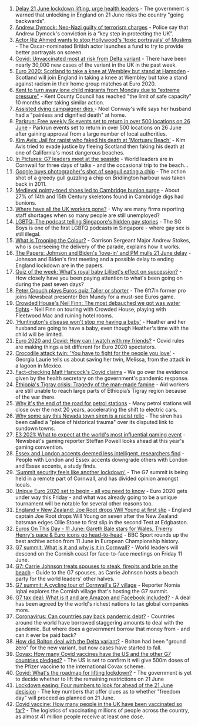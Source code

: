 1. [Delay 21 June lockdown lifting, urge health leaders](https://www.bbc.co.uk/news/uk-57438745) - The government is warned that unlocking in England on 21 June risks the country "going backwards".
2. [Andrew Dymock: Neo-Nazi guilty of terrorism charges](https://www.bbc.co.uk/news/uk-england-somerset-57439480) - Police say that Andrew Dymock's conviction is a “key step in protecting the UK”.
3. [Actor Riz Ahmed wants to stop Hollywood's 'toxic portrayals' of Muslims](https://www.bbc.co.uk/news/entertainment-arts-57438750) - The Oscar-nominated British actor launches a fund to try to provide better portrayals on screen.
4. [Covid: Unvaccinated most at risk from Delta variant](https://www.bbc.co.uk/news/health-57441677) - There have been nearly 30,000 new cases of the variant in the UK in the past week.
5. [Euro 2020: Scotland to take a knee at Wembley but stand at Hampden](https://www.bbc.co.uk/sport/football/57444726) - Scotland will join England in taking a knee at Wembley but take a stand against racism in their home group matches at Euro 2020.
6. [Kent to turn away lone child migrants from Monday due to "extreme pressure"](https://www.bbc.co.uk/news/uk-england-kent-57440907) - Kent County Council has reached "the limit of safe capacity" 10 months after taking similar action.
7. [Assisted dying campaigner dies ](https://www.bbc.co.uk/news/uk-england-shropshire-57441095) - Noel Conway's wife says her husband had a "painless and dignified death" at home.
8. [Parkrun: Free weekly 5k events set to return in over 500 locations on 26 June](https://www.bbc.co.uk/sport/athletics/57438195) - Parkrun events set to return in over 500 locations on 26 June after gaining approval from a large number of local authorities.
9. [Kim Avis: Jail for rapist who faked his death at 'Mortuary Beach'](https://www.bbc.co.uk/news/uk-scotland-highlands-islands-57430215) - Kim Avis tried to evade justice by fleeing Scotland then faking his death at one of California's most dangerous beaches.
10. [In Pictures: G7 leaders meet at the seaside](https://www.bbc.co.uk/news/uk-57438878) - World leaders are in Cornwall for three days of talks - and the occasional trip to the beach...
11. [Google buys photographer's shot of seagull eating a chip](https://www.bbc.co.uk/news/uk-england-humber-57442449) - The action shot of a greedy gull guzzling a chip on Bridlington harbour was taken back in 2011.
12. [Medieval pointy-toed shoes led to Cambridge bunion surge](https://www.bbc.co.uk/news/uk-england-cambridgeshire-57427365) - About 27% of 14th and 15th Century skeletons found in Cambridge digs had bunions.
13. [Where have all the UK workers gone?](https://www.bbc.co.uk/news/business-57400560) - Why are many firms reporting staff shortages when so many people are still unemployed?
14. [LGBTQ: The podcast telling Singapore's hidden gay stories](https://www.bbc.co.uk/news/world-asia-57424596) - The SG Boys is one of the first LGBTQ podcasts in Singapore - where gay sex is still illegal.
15. [What is Trooping the Colour?](https://www.bbc.co.uk/news/uk-57433611) - Garrison Sergeant Major Andrew Stokes, who is overseeing the delivery of the parade, explains how it works.
16. [The Papers: Johnson and Biden's 'love-in' and PM mulls 21 June delay](https://www.bbc.co.uk/news/blogs-the-papers-57436753) - Johnson and Biden's first meeting and a possible delay to ending England lockdown are in the papers.
17. [Quiz of the week: What's royal baby Lilibet's effect on succession?](https://www.bbc.co.uk/news/world-57421255) - How closely have you been paying attention to what's been going on during the past seven days?
18. [Peter Crouch plays Euros quiz Taller or shorter](https://www.bbc.co.uk/news/newsbeat-57431175) - The 6ft7in former pro joins Newsbeat presenter Ben Mundy for a must-see Euros game.
19. [Crowded House's Neil Finn: The most debauched we got was water fights](https://www.bbc.co.uk/news/entertainment-arts-57419383) - Neil Finn on touring with Crowded House, playing with Fleetwood Mac and ruining hotel rooms.
20. ['Huntington's disease won't stop me having a baby'](https://www.bbc.co.uk/news/stories-57430859) - Heather and her husband are going to have a baby, even though Heather's time with the child will be limited.
21. [Euro 2020 and Covid: How can I watch with my friends?](https://www.bbc.co.uk/news/uk-57386719) - Covid rules are making things a bit different for Euro 2020 spectators.
22. [Crocodile attack twin: 'You have to fight for the people you love'](https://www.bbc.co.uk/news/newsbeat-57437135) - Georgia Laurie tells us about saving her twin, Melissa, from the attack in a lagoon in Mexico.
23. [Fact-checking Matt Hancock's Covid claims](https://www.bbc.co.uk/news/57427777) - We go over the evidence given by the health secretary on the government's pandemic response.
24. [Ethiopia's Tigray crisis: Tragedy of the man-made famine](https://www.bbc.co.uk/news/world-africa-57422168) - Aid workers are still unable to reach large parts of Ethiopia’s Tigray region because of the war there.
25. [Why it's the end of the road for petrol stations](https://www.bbc.co.uk/news/business-57416829) - Many petrol stations will close over the next 20 years, accelerating the shift to electric cars.
26. [Why some say this Nevada town siren is a racist relic](https://www.bbc.co.uk/news/world-us-canada-57407543) - The siren has been called a "piece of historical trauma" over its disputed link to sundown towns.
27. [E3 2021: What to expect at the world's most influential gaming event](https://www.bbc.co.uk/news/newsbeat-57425970) - Newsbeat's gaming reporter Steffan Powell looks ahead at this year's gaming convention.
28. [Essex and London accents deemed less intelligent, researchers find](https://www.bbc.co.uk/news/uk-england-essex-57071805) - People with London and Essex accents downgrade others with London and Essex accents, a study finds.
29. ['Summit security feels like another lockdown'](https://www.bbc.co.uk/news/uk-england-cornwall-57399071) - The G7 summit is being held in a remote part of Cornwall, and has divided opinion amongst locals.
30. [Unique Euro 2020 set to begin - all you need to know](https://www.bbc.co.uk/sport/football/57349809) - Euro 2020 gets under way this Friday - and what was already going to be a unique tournament will be notable for several other reasons too.
31. [England v New Zealand: Joe Root drops Will Young at first slip](https://www.bbc.co.uk/sport/av/cricket/57442077) - England captain Joe Root drops Will Young on seven after the New Zealand batsman edges Ollie Stone to first slip in the second Test at Edgbaston.
32. [Euros On This Day - 11 June: Gareth Bale stars for Wales, Thierry Henry's pace & Euro icons go head-to-head](https://www.bbc.co.uk/sport/av/football/53000364) - BBC Sport rounds up the best archive action from 11 June in European Championship history.
33. [G7 summit: What is it and why is it in Cornwall?](https://www.bbc.co.uk/news/world-49434667) - World leaders will descend on the Cornish coast for face-to-face meetings on Friday 11 June.
34. [G7: Carrie Johnson treats spouses to steak, firepits and brie on the beach](https://www.bbc.co.uk/news/uk-politics-57384801) - Guide to the G7 spouses, as Carrie Johnson hosts a beach party for the world leaders' other halves.
35. [G7 summit: A cycling tour of Cornwall's G7 village](https://www.bbc.co.uk/news/uk-57433610) - Reporter Nomia Iqbal explores the Cornish village that's hosting the G7 summit.
36. [G7 tax deal: What is it and are Amazon and Facebook included?](https://www.bbc.co.uk/news/business-57384352) - A deal has been agreed by the world's richest nations to tax global companies more.
37. [Coronavirus: Can countries pay back pandemic debt?](https://www.bbc.co.uk/news/57432260) - Countries around the world have borrowed staggering amounts to deal with the pandemic. But where does a government borrow that money from - and can it ever be paid back?
38. [How did Bolton deal with the Delta variant?](https://www.bbc.co.uk/news/uk-england-57425730) - Bolton had been "ground zero" for the new variant, but now cases have started to fall.
39. [Covax: How many Covid vaccines have the US and the other G7 countries pledged?](https://www.bbc.co.uk/news/world-55795297) - The US is set to confirm it will give 500m doses of the Pfizer vaccine to the international Covax scheme.
40. [Covid: What's the roadmap for lifting lockdown?](https://www.bbc.co.uk/news/explainers-52530518) - The government is yet to decide whether to lift the remaining restrictions on 21 June
41. [Lockdown easing: Four numbers to look for ahead of the 21 June decision](https://www.bbc.co.uk/news/57403888) - The key numbers that offer clues as to whether "freedom day" will proceed as planned on 21 June.
42. [Covid vaccine: How many people in the UK have been vaccinated so far?](https://www.bbc.co.uk/news/health-55274833) - The logistics of vaccinating millions of people across the country, as almost 41 million people receive at least one dose.
